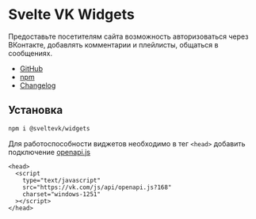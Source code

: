 # Svelte VK Widgets

Предоставьте посетителям сайта возможность авторизоваться через ВКонтакте, добавлять комментарии и плейлисты, общаться в сообщениях.

- [GitHub][github-url]
- [npm][npm-url]
- [Changelog][changelog-url]

## Установка

```sh
npm i @sveltevk/widgets
```

Для работоспособности виджетов необходимо в тег `<head>` добавить подключение [openapi.js](https://dev.vk.com/api/open-api/getting-started)

```svelte
<head>
  <script
    type="text/javascript"
    src="https://vk.com/js/api/openapi.js?168"
    charset="windows-1251"
  ></script>
</head>
```

[npm]: https://img.shields.io/npm/v/@sveltevk/widgets.svg?color=blue
[npm-url]: https://npmjs.com/package/@sveltevk/widgets
[chat]: https://img.shields.io/badge/VK%20chat-%234a76a8.svg?logo=VK&logoColor=white
[chat-url]: https://vk.me/join/AJQ1d3IXhxgxghIc5PFNiLCd
[svelte]: https://img.shields.io/badge/svelte-v3-blueviolet.svg
[svelte-url]: https://svelte.dev
[license]: https://img.shields.io/github/license/sveltevk/widgets
[license-url]: https://github.com/sveltevk/widgets/blob/master/LICENSE
[site-url]: https://sveltevk.github.io/widgets/
[changelog-url]: https://github.com/sveltevk/widgets/releases
[github-url]: https://github.com/sveltevk/widgets
[repl]: https://img.shields.io/badge/svelte-REPL-red?logoColor=white&style=flat-square
